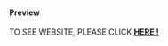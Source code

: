 

#### Preview
TO SEE WEBSITE, PLEASE CLICK [**HERE !**](https://marcinszumowski.github.io/Clinic-Physiotherapy/)
